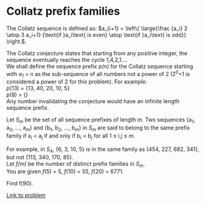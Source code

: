 # Collatz prefix families

<p>
The Collatz sequence is defined as:
$a_{i+1} = \left\{  \large{\frac {a_i} 2 \atop 3 a_i+1} {\text{if }a_i\text{ is even} \atop \text{if }a_i\text{ is odd}} \right.$.
</p>
<p>
The Collatz conjecture states that starting from any positive integer, the sequence eventually reaches the cycle 1,4,2,1....<br />
We shall define the sequence prefix <var>p(n)</var> for the Collatz sequence starting with <var>a<sub>1</sub> = n</var> as the sub-sequence of all numbers not a power of 2 (2<sup>0</sup>=1 is considered a power of 2 for this problem). For example:<br /><var>p</var>(13) = {13, 40, 20, 10, 5} <br /><var>p</var>(8) = {}<br />
Any number invalidating the conjecture would have an infinite length sequence prefix.
</p>
<p>
Let <var>S<sub>m</sub></var> be the set of all sequence prefixes of length <var>m</var>. Two sequences {a<sub>1</sub>, a<sub>2</sub>, ..., a<sub><var>m</var></sub>} and {b<sub>1</sub>, b<sub>2</sub>, ..., b<sub><var>m</var></sub>} in <var>S<sub>m</sub></var> are said to belong to the same prefix family if a<sub>i</sub> &lt; a<sub>j</sub> if and only if b<sub>i</sub> &lt; b<sub>j</sub> for all 1 ≤ i,j ≤<var> m</var>.
</p>
<p>
For example, in <var>S</var><sub>4</sub>, {6, 3, 10, 5} is in the same family as {454, 227, 682, 341}, but not {113, 340, 170, 85}.<br />
Let <var>f(m)</var> be the number of distinct prefix families in <var>S<sub>m</sub></var>.<br />
You are given <var>f</var>(5) = 5, <var>f</var>(10) = 55, <var>f</var>(20) = 6771.
</p>
<p>
Find f(90).
</p>


[Link to problem](https://projecteuler.net/problem=494)
